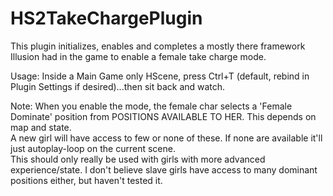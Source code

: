 # HS2TakeChargePlugin

This plugin initializes, enables and completes a mostly there framework Illusion had in the game to enable a female take charge mode.

Usage: Inside a Main Game only HScene, press Ctrl+T (default, rebind in Plugin Settings if desired)...then sit back and watch.

Note: When you enable the mode, the female char selects a 'Female Dominate' position from POSITIONS AVAILABLE TO HER. This depends on map and state.\
A new girl will have access to few or none of these. If none are available it'll just autoplay-loop on the current scene. 
\
This should only really be used with girls with more advanced experience/state. I don't believe slave girls have access to many dominant positions either, but haven't tested it.
